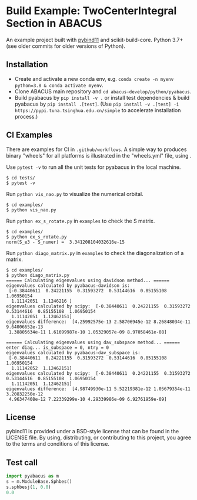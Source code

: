 Build Example: TwoCenterIntegral Section in ABACUS
==================================================

An example project built with [pybind11](https://github.com/pybind/pybind11)
and scikit-build-core. Python 3.7+ (see older commits for older versions of
Python).

Installation
------------

- Create and activate a new conda env, e.g. `conda create -n myenv python=3.8 & conda activate myenv`.
- Clone ABACUS main repository and `cd abacus-develop/python/pyabacus`.
- Build pyabacus by `pip install -v .` or install test dependencies & build  pyabacus by `pip install .[test]`. (Use `pip install -v .[test] -i https://pypi.tuna.tsinghua.edu.cn/simple` to accelerate installation process.)

CI Examples
-----------

There are examples for CI in `.github/workflows`. A simple way to produces
binary "wheels" for all platforms is illustrated in the "wheels.yml" file,
using .

Use `pytest -v` to run all the unit tests for pyabacus in the local machine.

```shell
$ cd tests/
$ pytest -v
```

Run `python vis_nao.py` to visualize the numerical orbital.

```shell
$ cd examples/
$ python vis_nao.py
```

Run `python ex_s_rotate.py` in `examples` to check the S matrix.

```shell
$ cd examples/
$ python ex_s_rotate.py
norm(S_e3 - S_numer) =  3.341208104032616e-15
```

Run `python diago_matrix.py` in `examples` to check the diagonalization of a matrix.

```shell
$ cd examples/
$ python diago_matrix.py
====== Calculating eigenvalues using davidson method... ======
eigenvalues calculated by pyabacus-davidson is: 
 [-0.38440611  0.24221155  0.31593272  0.53144616  0.85155108  1.06950154
  1.11142051  1.1246216 ]
eigenvalues calculated by scipy:  [-0.38440611  0.24221155  0.31593272  0.53144616  0.85155108  1.06950154
  1.11142051  1.12462151]
eigenvalues difference:  [4.25992575e-13 2.58706945e-12 8.26848034e-11 9.64006652e-13
 1.38805634e-11 1.61699987e-10 1.05329057e-09 8.97058461e-08]

====== Calculating eigenvalues using dav_subspace method... ======
enter diag... is_subspace = 0, ntry = 0
eigenvalues calculated by pyabacus-dav_subspace is: 
 [-0.38440611  0.24221155  0.31593272  0.53144616  0.85155108  1.06950154
  1.11142052  1.12462151]
eigenvalues calculated by scipy:  [-0.38440611  0.24221155  0.31593272  0.53144616  0.85155108  1.06950154
  1.11142051  1.12462151]
eigenvalues difference:  [4.98749930e-11 5.52219381e-12 1.05679354e-11 3.20832250e-12
 4.96347408e-12 7.22339299e-10 4.29339986e-09 6.92761959e-09]
```

License
-------

pybind11 is provided under a BSD-style license that can be found in the LICENSE
file. By using, distributing, or contributing to this project, you agree to the
terms and conditions of this license.

Test call
---------

```python
import pyabacus as m
s = m.ModuleBase.Sphbes()
s.sphbesj(1, 0.0)
0.0
```

[`cibuildwheel`]: https://cibuildwheel.readthedocs.io
